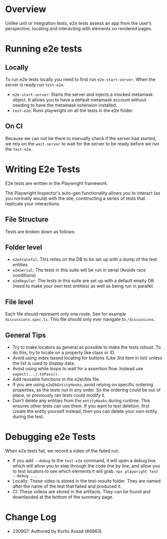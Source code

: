 # Overview

Unlike unit or integration tests, e2e tests assess an app from the user’s perspective, locating and interacting with elements on rendered pages.

# Running e2e tests

## Locally

To run e2e tests locally you need to first run `e2e-start-server`. When the server is ready run `test-e2e`.

-  `e2e-start-server`: Starts the server and injects a mocked metamask object. It allows you to have a default
metamask account without needing to have the metamask extension installed.
- `test-e2e`: Runs playwright on all the tests in the e2e folder.

## On CI

Because we can not be there to manually check if the server had started, we rely on the `wait-server` to wait for the server to be ready before we run the `test-e2e`.

# Writing E2e Tests

E2e tests are written in the Playwright framework.

The Playwright Inspector's auto-gen functionality allows you to interact (as you normally would) with the site, constructing a series of tests that replicate your interactions.

## File Structure

Tests are broken down as follows:

## Folder level

- `e2eStateful`: This relies on the DB to be set up with a dump of the test entities
- `e2eSerial`: The tests in this suite will be run in serial (Avoids race conditions)
- `e2eRegular`: The tests in this suite are set up with a default empty DB (need to make your own test entities) as well as being run in parallel.

## File level

Each file should represent only one route. See for example `discussions.spec.ts`. This file should only ever navigate
to `/discussions`.

## General Tips

* Try to make locators as general as possible to make the tests robust. To do this, try to locate on a property like class
or ID.
* Avoid using index based locating for buttons (Like 3rd item in list) unless the list is used to display data.
* Avoid using while loops to wait for a assertion flow. Instead use `expect(...).toPass()`.
* Add reusable functions in the e2eUtils file.
* If you are using `e2eDbEntityHooks`, avoid relying on specific ordering properties, as the tests run in any order.
So the ordering could be out of place, or previously ran tests could modify it.
* Don't delete any entities from the `entityHooks` during runtime. This ensures other tests can use them. If you want to test deletion, first create the entity yourself instead, then you can delete your own entity during the test.

# Debugging e2e Tests

When e2e tests fail, we record a video of the failed run.

* If you add `--debug` to the `test-e2e` command, it will open a debug box which will allow you to step through the code 
line by line, and allow you to test locators to see which elements it will grab. `npx playwright test --debug ...`
* Locally: These video is stored in the test-results folder. They are named after the name of the test that failed
and produced it.
* CI: These videos are stored in the artifacts. They can be found and downlaoded at the bottom of the summary page.

# Change Log

- 230907: Authored by Kurtis Assad (#4963)